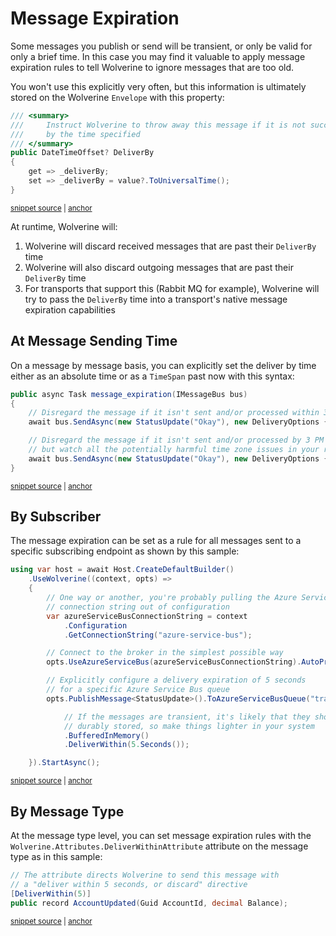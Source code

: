 # Message Expiration

Some messages you publish or send will be transient, or only be valid for only a brief time. In this case
you may find it valuable to apply message expiration rules to tell Wolverine to ignore messages that are
too old.

You won't use this explicitly very often, but this information is ultimately stored on the Wolverine `Envelope` with
this property:

<!-- snippet: sample_envelope_deliver_by_property -->
<a id='snippet-sample_envelope_deliver_by_property'></a>
```cs
/// <summary>
///     Instruct Wolverine to throw away this message if it is not successfully sent and processed
///     by the time specified
/// </summary>
public DateTimeOffset? DeliverBy
{
    get => _deliverBy;
    set => _deliverBy = value?.ToUniversalTime();
}
```
<sup><a href='https://github.com/JasperFx/wolverine/blob/main/src/Wolverine/Envelope.cs#L37-L49' title='Snippet source file'>snippet source</a> | <a href='#snippet-sample_envelope_deliver_by_property' title='Start of snippet'>anchor</a></sup>
<!-- endSnippet -->

At runtime, Wolverine will:

1. Wolverine will discard received messages that are past their `DeliverBy` time 
2. Wolverine will also discard outgoing messages that are past their `DeliverBy` time
3. For transports that support this (Rabbit MQ for example), Wolverine will try to pass the `DeliverBy` time into a transport's native message expiration capabilities

## At Message Sending Time

On a message by message basis, you can explicitly set the deliver by time either as an absolute time or as a `TimeSpan` past now
with this syntax:

<!-- snippet: sample_message_expiration_by_message -->
<a id='snippet-sample_message_expiration_by_message'></a>
```cs
public async Task message_expiration(IMessageBus bus)
{
    // Disregard the message if it isn't sent and/or processed within 3 seconds from now
    await bus.SendAsync(new StatusUpdate("Okay"), new DeliveryOptions { DeliverWithin = 3.Seconds() });

    // Disregard the message if it isn't sent and/or processed by 3 PM today
    // but watch all the potentially harmful time zone issues in your real code that I'm ignoring here!
    await bus.SendAsync(new StatusUpdate("Okay"), new DeliveryOptions { DeliverBy = DateTime.Today.AddHours(15)});
}
```
<sup><a href='https://github.com/JasperFx/wolverine/blob/main/src/Transports/Azure/Wolverine.AzureServiceBus.Tests/DocumentationSamples.cs#L356-L368' title='Snippet source file'>snippet source</a> | <a href='#snippet-sample_message_expiration_by_message' title='Start of snippet'>anchor</a></sup>
<!-- endSnippet -->

## By Subscriber

The message expiration can be set as a rule for all messages sent to a specific subscribing endpoint as shown by
this sample:

<!-- snippet: sample_delivery_expiration_rules_per_subscriber -->
<a id='snippet-sample_delivery_expiration_rules_per_subscriber'></a>
```cs
using var host = await Host.CreateDefaultBuilder()
    .UseWolverine((context, opts) =>
    {
        // One way or another, you're probably pulling the Azure Service Bus
        // connection string out of configuration
        var azureServiceBusConnectionString = context
            .Configuration
            .GetConnectionString("azure-service-bus");

        // Connect to the broker in the simplest possible way
        opts.UseAzureServiceBus(azureServiceBusConnectionString).AutoProvision();

        // Explicitly configure a delivery expiration of 5 seconds
        // for a specific Azure Service Bus queue
        opts.PublishMessage<StatusUpdate>().ToAzureServiceBusQueue("transient")

            // If the messages are transient, it's likely that they should not be
            // durably stored, so make things lighter in your system
            .BufferedInMemory()
            .DeliverWithin(5.Seconds());

    }).StartAsync();
```
<sup><a href='https://github.com/JasperFx/wolverine/blob/main/src/Transports/Azure/Wolverine.AzureServiceBus.Tests/DocumentationSamples.cs#L231-L256' title='Snippet source file'>snippet source</a> | <a href='#snippet-sample_delivery_expiration_rules_per_subscriber' title='Start of snippet'>anchor</a></sup>
<!-- endSnippet -->

## By Message Type

At the message type level, you can set message expiration rules with the `Wolverine.Attributes.DeliverWithinAttribute` attribute
on the message type as in this sample:

<!-- snippet: sample_using_deliver_within_attribute -->
<a id='snippet-sample_using_deliver_within_attribute'></a>
```cs
// The attribute directs Wolverine to send this message with
// a "deliver within 5 seconds, or discard" directive
[DeliverWithin(5)]
public record AccountUpdated(Guid AccountId, decimal Balance);
```
<sup><a href='https://github.com/JasperFx/wolverine/blob/main/src/Samples/Middleware/AppWithMiddleware/Account.cs#L157-L164' title='Snippet source file'>snippet source</a> | <a href='#snippet-sample_using_deliver_within_attribute' title='Start of snippet'>anchor</a></sup>
<!-- endSnippet -->
